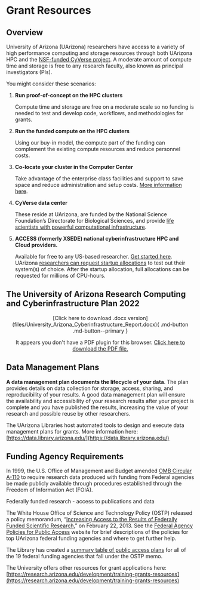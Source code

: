 <meta name="viewport" content="width=device-width, initial-scale=1.0">
<link rel="stylesheet" href="../../assets/stylesheets/embedded_files.css">

# Grant Resources

## Overview 

University of Arizona (UArizona) researchers have access to a variety of high performance computing and storage resources through both UArizona HPC and the [NSF-funded CyVerse project](http://cyverse.org). A moderate amount of compute time and storage is free to any research faculty, also known as principal investigators (PIs).

You might consider these scenarios:

1. **Run proof-of-concept on the HPC clusters**

    Compute time and storage are free on a moderate scale so no funding is needed to test and develop code, workflows, and methodologies for grants.

2. **Run the funded compute on the HPC clusters** 

    Using our buy-in model, the compute part of the funding can complement the existing compute resources and reduce personnel costs.
    
3. **Co-locate your cluster in the Computer Center**

    Take advantage of the enterprise class facilities and support to save space and reduce administration and setup costs. [More information here](https://it.arizona.edu/service/research-computing-colocation).

4. **CyVerse data center**

    These reside at UArizona, are funded by the National Science Foundation’s Directorate for Biological Sciences, and provide [life scientists with powerful computational infrastructure](https://cyverse.org/).
    
5. **ACCESS (formerly XSEDE) national cyberinfrastructure HPC and Cloud providers.**

    Available for free to any US-based researcher. [Get started here](https://access-ci.org/). UArizona [researchers can request startup allocations](https://allocations.access-ci.org/) to test out their system(s) of choice. After the startup allocation, full allocations can be requested for millions of CPU-hours.


## The University of Arizona Research Computing and Cyberinfrastructure Plan 2022
<center>
[Click here to download .docx version](files/University_Arizona_Cyberinfrastructure_Report.docx){ .md-button .md-button--primary }


<html> 
    <div class="pdf-container">
        <object data="files/University_Arizona_Cyberinfrastructure_Report.pdf" 
                width="100%"
                height=100%;> 
        <p>It appears you don't have a PDF plugin for this browser.
             <a href="files/University_Arizona_Cyberinfrastructure_Report.pdf">Click here to download the PDF file.</a>
        </p>
        </object> 
    </div>
</html>
</center>

## Data Management Plans

**A data management plan documents the lifecycle of your data**. The plan provides details on data collection for storage, access, sharing, and reproducibility of your results.  A good data management plan will ensure the availability and accessibility of your research results after your project is complete and you have published the results, increasing the value of your research and possible reuse by other researchers. 

The UArizona Libraries host automated tools to design and execute data management plans for grants. More information here: [https://data.library.arizona.edu/](https://data.library.arizona.edu/)

## Funding Agency Requirements

In 1999, the U.S. Office of Management and Budget amended [OMB Circular A-110](https://obamawhitehouse.archives.gov/omb/circulars_a110/) to require research data produced with funding from Federal agencies be made publicly available through procedures established through the Freedom of Information Act (FOIA).

Federally funded research - access to publications and data

The White House Office of Science and Technology Policy (OSTP) released a policy memorandum, “[Increasing Access to the Results of Federally Funded Scientific Research](https://obamawhitehouse.archives.gov/sites/default/files/microsites/ostp/ostp_public_access_memo_2013.pdf),” on February 22, 2013. See the [Federal Agency Policies for Public Access](http://new.library.arizona.edu/research/funder-requirements) website for brief descriptions of the policies for top UArizona federal funding agencies and where to get further help.

The Library has created a [summary table of public access plans](https://data.library.arizona.edu/data-management/data-management-plans/funding-agencies-requirements) for all of the 19 federal funding agencies that fall under the OSTP memo.

The University offers other resources for grant applications here: [https://research.arizona.edu/development/training-grants-resources](https://research.arizona.edu/development/training-grants-resources)